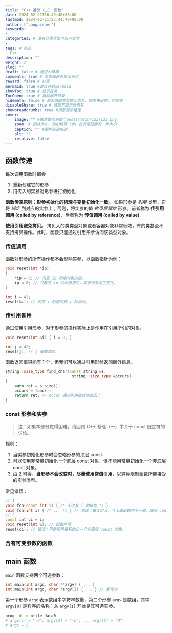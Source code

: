 ```yaml
---
title: "C++ 基础（二）：函数"
date: 2024-02-21T16:49:48+08:00
lastmod: 2024-02-21T23:41:48+08:00
author: ["Languisher"]
keywords: 
- 
categories: # 没有分类界面可以不填写
- 
tags: # 标签
- C++
description: ""
weight: 2
slug: ""
draft: false # 是否为草稿
comments: true # 本页面是否显示评论
reward: false # 打赏
mermaid: true #是否开启mermaid
showToc: true # 显示目录
TocOpen: true # 自动展开目录
hidemeta: false # 是否隐藏文章的元信息，如发布日期、作者等
disableShare: true # 底部不显示分享栏
showbreadcrumbs: true #顶部显示路径
cover:
    image: "" #图片路径例如：posts/tech/123/123.png
    zoom: # 图片大小，例如填写 50% 表示原图像的一半大小
    caption: "" #图片底部描述
    alt: ""
    relative: false
---
```


## 函数传递

每次调用函数时都会
1. 重新创建它的形参
2. 用传入的实参对形参进行初始化

**函数传递原则：形参初始化的机理与变量初始化一致。** 如果形参是 *引用* 类型，它将 *绑定* 到对应的实参上；否则，将实参的值 *拷贝后赋给* 形参。前者称为 **传引用调用 (called by reference)**，后者称为 **传值调用 (called by value)**.

**使用引用避免拷贝。** 拷贝大的类类型对象或者容器对象非常低效，有的类甚至不支持拷贝操作。此时，函数只能通过引用形参访问该类型对象。

### 传值调用

函数对形参的所有操作都不会影响实参，以函数指针为例：

```cpp
void reset(int *ip)
{
	*ip = 0; // 改变 ip 所指对象的值。
	ip = 0; // 只改变 ip 的局部拷贝，实参没有发生变化。
}

int i = 42;
reset(&i); // 改变 i 的值而非 i 的地址。
```

### 传引用调用

通过使用引用形参，对于形参的操作实际上是作用在引用所引的对象。

```cpp
void reset(int &i) { i = 0; }

int j = 42;
reset(j); // j 值被改变。
```

函数返回值只能有 1 个，但我们可以通过引用形参返回额外信息。

```cpp
string::size_type find_char(const string &s,
						     string::size_type &occurs)
{
	auto ret = s.size();
	occurs = func();
	return ret; // occur 通过引用隐式地返回了
}
```

### const 形参和实参

> 注：如果本部分觉得困难，请回顾 C++ 基础（一）中关于 const 限定符的讨论。

规则：
1. 当实参初始化形参时会忽略形参的顶层 const.
2. 可以使用非常量初始化一个底层 const 对象，但不能用常量初始化一个非底层 const 对象。
3. 由 2 可得，**当形参不会改变时，尽量使用常值引用**，以避免限制函数所能接受的实参类型。

常见错误：
```cpp
// 1
void fcn(const int i) { /* 不改变 i 的操作 */ }
void fcn(int i) { /* ... */ } // 错误：重复定义，与上面函数完全一致，底层 const 被忽略
// 2
const int ci = i;
void reset(int &); // 函数声明
reset(ci); // 错误：不能用常量初始化一个非底层 const 对象。
```

### 含有可变参数的函数

## main 函数

`main` 函数支持两个可选参数：

```cpp
int main(int argc, char **argv) { ... }
int main(int argc, char *argv[]) { ... } // 都可以
```

第一个形参 `argc` 表示数组中字符串数量，第二个形参 `argv` 是数组，其中 `argv[0]` 是程序的名称；从 `argv[1]` 开始是其可选实参。

```bash
prog -d -o ofile data0 
# argv[1] = "-d"; argv[2] = "-o"; ... argv[5] = "0";
# argc = 5
```



